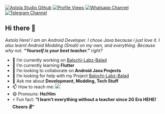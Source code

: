 [![Astola Studio Github](https://img.shields.io/badge/Astola%20Studio-Github-blue)](https://github.com/astola-studio) [![Profile Views](https://komarev.com/ghpvc/?username=astola-studio)](https://github.com/astola-studio) [![Whatsapp Channel](https://img.shields.io/badge/Whatsapp-5K-blue)](https://whatsapp.com/channel/0029VaA9hJGD38CKpIQk8W32) [![Telegram Channel](https://img.shields.io/badge/Telegram-13K-blue)](https://t.me/Astola_Studio)
## Hi there 👋
_Astola Here! I am an Android Developer. I chose Java because i just love it. I also learnt Android Modding (Smali) on my own, and everything. Because why not. **“Yourself is your best teacher.”** right?_

- 🔭 I’m currently working on [Balochi-Labz-Balad](https://github.com/astola-studio/Balochi-Labz-Balad)
- 🌱 I’m currently learning **Flutter**
- 👯 I’m looking to collaborate on **Android Java Projects**
- 🤔 I’m looking for help with my Project [Balochi-Labz-Balad](https://github.com/astola-studio/Balochi-Labz-Balad)
- 💬 Ask me about **Development, Modding, Tech Stuff**
- 📫 How to reach me: <a href="https://whatsapp.com/channel/0029VaA9hJGD38CKpIQk8W32"><img src="https://img.shields.io/badge/WhatsApp-25D366?style=flat-square&logo=whatsapp&logoColor=white"></img></a>
- 😄 Pronouns: **He/Him**
- ⚡ Fun fact: **“I learn’t everything without a teacher since 2G Era HEHE! Cheers ✌️”**
